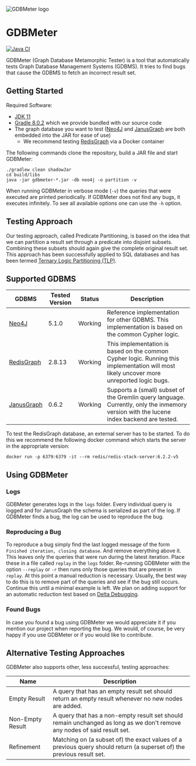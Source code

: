 ![GDBMeter logo](gdbmeter.png)

# GDBMeter

[![Java CI](https://github.com/InverseIntegral/gdbmeter/actions/workflows/gradle.yml/badge.svg)](https://github.com/InverseIntegral/gdbmeter/actions/workflows/gradle.yml)

GDBMeter (Graph Database Metamorphic Tester) is a tool that automatically tests Graph Database Management Systems (GDBMS).
It tries to find bugs that cause the GDBMS to fetch an incorrect result set.

## Getting Started

Required Software:

- [JDK 11](https://www.oracle.com/java/technologies/downloads/)
- [Gradle 8.0.2](https://gradle.org/) which we provide bundled with our source code
- The graph database you want to test ([Neo4J](https://neo4j.com/) and [JanusGraph](https://janusgraph.org/) are both embedded into the JAR for ease of use)
    - We recommend testing [RedisGraph](https://redis.io/docs/stack/graph/) via a Docker container

The following commands clone the repository, build a JAR file and start GDBMeter:

```shell
./gradlew clean shadowJar
cd build/libs
java -jar gdbmeter-*.jar -db neo4j -o partition -v
```

When running GDBMeter in verbose mode (`-v`) the queries that were executed are printed periodically.
If GDBMeter does not find any bugs, it executes infinitely. To see all available options one can use the `-h` option.

## Testing Approach

Our testing approach, called Predicate Partitioning, is based on the idea that we can partition a result set through
a predicate into disjoint subsets. Combining these subsets should again give the complete original result set. This
approach has been successfully applied to SQL databases and has been termed [Ternary Logic Partitioning
(TLP)](https://www.manuelrigger.at/preprints/TLP.pdf).

## Supported GDBMS

| **GDBMS**                                              | Tested Version | **Status** | **Description**                                                                                                                           |
|--------------------------------------------------------|----------------|------------|-------------------------------------------------------------------------------------------------------------------------------------------|
| [Neo4J](https://github.com/neo4j/neo4j)                | 5.1.0          | Working    | Reference implementation for other GDBMS. This implementation is based on the common Cypher logic.                                        |
| [RedisGraph](https://github.com/RedisGraph/RedisGraph) | 2.8.13         | Working    | This implementation is based on the common Cypher logic. Running this implementation will most likely uncover more unreported logic bugs. |
| [JanusGraph](https://github.com/JanusGraph/janusgraph) | 0.6.2          | Working    | Supports a (small) subset of the Gremlin query language. Currently, only the inmemory version with the lucene index backend are tested.   |

To test the RedisGraph database, an external server has to be started. To do this we recommend the following docker command which starts the server in the appropriate version:

```shell
docker run -p 6379:6379 -it --rm redis/redis-stack-server:6.2.2-v5
```

## Using GDBMeter

### Logs

GDBMeter generates logs in the `logs` folder. Every individual query is logged and for JanusGraph the schema is serialized as part of the log.
If GDBMeter finds a bug, the log can be used to reproduce the bug.

### Reproducing a Bug

To reproduce a bug simply find the last logged message of the form `Finished iteration, closing database`. And remove everything above it.
This leaves only the queries that were run during the latest iteration. Place these in a file called `replay` in the `logs` folder.
Re-running GDBMeter with the option `--replay` or `-r` then runs only those queries that are present in `replay`.
At this point a manual reduction is necessary. Usually, the best way to do this is to remove part of the queries and see if the bug still occurs.
Continue this until a minimal example is left. We plan on adding support for an automatic reduction test based on [Delta Debugging](https://en.wikipedia.org/wiki/Delta_debugging).

### Found Bugs

In case you found a bug using GDBMeter we would appreciate it if you mention our project when reporting the bug.
We would, of course, be very happy if you use GDBMeter or if you would like to contribute.

## Alternative Testing Approaches

GDBMeter also supports other, less successful, testing approaches:

| **Name**         | **Description**                                                                                                          |
|------------------|--------------------------------------------------------------------------------------------------------------------------|
| Empty Result     | A query that has an empty result set should return an empty result whenever no new nodes are added.                      |
| Non-Empty Result | A query that has a non-empty result set should remain unchanged as long as we don't remove any nodes of said result set. |
| Refinement       | Matching on (a subset of) the exact values of a previous query should return (a superset of) the previous result set.    |

